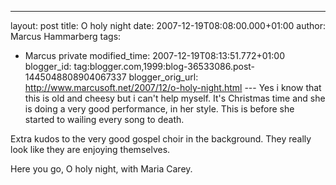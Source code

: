 ---
layout: post
title: O holy night
date: 2007-12-19T08:08:00.000+01:00
author: Marcus Hammarberg
tags:
  - Marcus private
modified_time: 2007-12-19T08:13:51.772+01:00
blogger_id: tag:blogger.com,1999:blog-36533086.post-1445048808904067337
blogger_orig_url: http://www.marcusoft.net/2007/12/o-holy-night.html ---
Yes i know that this is old and cheesy but i can't help myself. It's
Christmas time and she is doing a very good performance, in her style.
This is before she started to wailing every song to death.

Extra kudos to the very good gospel choir in the background. They really
look like they are enjoying themselves.

Here you go, O holy night, with Maria Carey.

